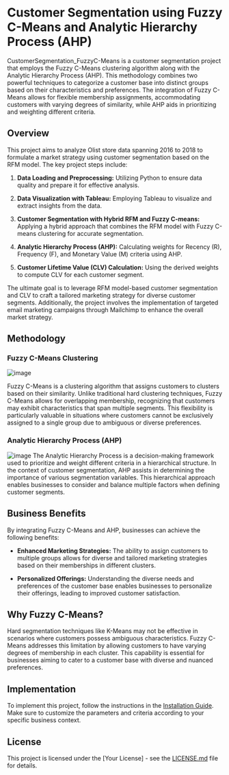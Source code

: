 # Customer Segmentation using Fuzzy C-Means and Analytic Hierarchy Process (AHP)
CustomerSegmentation_FuzzyC-Means is a customer segmentation project that employs the Fuzzy C-Means clustering algorithm along with the Analytic Hierarchy Process (AHP). This methodology combines two powerful techniques to categorize a customer base into distinct groups based on their characteristics and preferences. The integration of Fuzzy C-Means allows for flexible membership assignments, accommodating customers with varying degrees of similarity, while AHP aids in prioritizing and weighting different criteria.

## Overview
This project aims to analyze Olist store data spanning 2016 to 2018 to formulate a market strategy using customer segmentation based on the RFM model. The key project steps include:

1. **Data Loading and Preprocessing:** Utilizing Python to ensure data quality and prepare it for effective analysis.

2. **Data Visualization with Tableau:** Employing Tableau to visualize and extract insights from the data.

3. **Customer Segmentation with Hybrid RFM and Fuzzy C-means:** Applying a hybrid approach that combines the RFM model with Fuzzy C-means clustering for accurate segmentation.

4. **Analytic Hierarchy Process (AHP):** Calculating weights for Recency (R), Frequency (F), and Monetary Value (M) criteria using AHP.

5. **Customer Lifetime Value (CLV) Calculation:** Using the derived weights to compute CLV for each customer segment.

The ultimate goal is to leverage RFM model-based customer segmentation and CLV to craft a tailored marketing strategy for diverse customer segments. Additionally, the project involves the implementation of targeted email marketing campaigns through Mailchimp to enhance the overall market strategy.

## Methodology

### Fuzzy C-Means Clustering
![image](https://github.com/dinhtai507/CustomerSegmentation_FuzzyC-Means/assets/101158366/a2cd18cb-cd42-449e-b77d-6985f391b443)

Fuzzy C-Means is a clustering algorithm that assigns customers to clusters based on their similarity. Unlike traditional hard clustering techniques, Fuzzy C-Means allows for overlapping membership, recognizing that customers may exhibit characteristics that span multiple segments. This flexibility is particularly valuable in situations where customers cannot be exclusively assigned to a single group due to ambiguous or diverse preferences.

### Analytic Hierarchy Process (AHP)
![image](https://github.com/dinhtai507/CustomerSegmentation_FuzzyC-Means/assets/101158366/4f1731d4-bc19-49af-9ee0-abd7bf003482)
The Analytic Hierarchy Process is a decision-making framework used to prioritize and weight different criteria in a hierarchical structure. In the context of customer segmentation, AHP assists in determining the importance of various segmentation variables. This hierarchical approach enables businesses to consider and balance multiple factors when defining customer segments.

## Business Benefits
By integrating Fuzzy C-Means and AHP, businesses can achieve the following benefits:

- **Enhanced Marketing Strategies:** The ability to assign customers to multiple groups allows for diverse and tailored marketing strategies based on their memberships in different clusters.

- **Personalized Offerings:** Understanding the diverse needs and preferences of the customer base enables businesses to personalize their offerings, leading to improved customer satisfaction.

## Why Fuzzy C-Means?

Hard segmentation techniques like K-Means may not be effective in scenarios where customers possess ambiguous characteristics. Fuzzy C-Means addresses this limitation by allowing customers to have varying degrees of membership in each cluster. This capability is essential for businesses aiming to cater to a customer base with diverse and nuanced preferences.

## Implementation

To implement this project, follow the instructions in the [Installation Guide](./INSTALL.md). Make sure to customize the parameters and criteria according to your specific business context.

## License

This project is licensed under the [Your License] - see the [LICENSE.md](./LICENSE.md) file for details.

